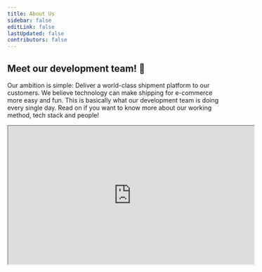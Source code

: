 ```yaml
---
title: About Us
sidebar: false
editLink: false
lastUpdated: false
contributors: false
---
```


## Meet our development team! :tada:

Our ambition is simple: Deliver a world-class shipment platform to our
customers. We believe technology can make shipping for e-commerce more easy and
fun. This is basically what our development team is doing every single day. Read
on if you want to know more about our working method, tech stack and people!

<Stack class="flex">
    <iframe 
        class="mx-auto rounded-xl"
        width="560" 
        height="315" 
        src="https://www.youtube.com/embed/Mayz5q9yyNI" 
        title="Wij zijn MyParcel" allowfullscreen />
</Stack>

## Tech Stack

In order to provide the best possible SaaS Platform, we need state-of-the-art
technologies. Our tech stack enables us to continuously build, test and release
new features.

<Stack class="py-12 lg:grid-cols-6 md:grid-cols-5 sm:grid-cols-4 grid-cols-3 items-center lg:gap-16 md:gap-12 gap-8">
    <MPImg src="/techstack/php.svg" alt="php logo" />
    <MPImg src="/techstack/laravel.svg" alt="laravel logo" />
    <MPImg src="/techstack/amazon-web-services.svg" alt="Amazon Web Services logo" />
    <MPImg src="/techstack/typescript.svg" alt="typescript logo" />
    <MPImg src="/techstack/javascript.svg" alt="javascript logo" />
    <MPImg src="/techstack/vue.svg" alt="Vue.js logo" />
</Stack>

We like to experiment with promising new technologies and working methods. Agile
methodologies are in our DNA and there's a lot to tell about our way of working.
We've gone the extra mile with programming out our AWS stack using the Cloud
Development Kit. We're currently running an experiment with Trunk Based
Development (with 100% test coverage :sparkles:). Our integration team is always
busy crafting the best delivery checkout experience. And we'll continue finding
out ways to improve...

## Team

### Manager

<Stack class="lg:grid-cols-3 sm:grid-cols-2 grid-cols-1">
    <TeamMember name="Frank" normal="/frank-normal.png" funny="/frank-fun.png" />
</Stack>

### Product owners

<Stack class="lg:grid-cols-3 sm:grid-cols-2 grid-cols-1">
    <TeamMember name="Richard" normal="/2019/10/myparcel-development-team-richard-2.jpg" funny="/2019/10/myparcel-development-team-richard-1.jpg" />
    <TeamMember name="Mitchell" normal="/2020/11/mtichell-bokhove-normal.jpg" funny="/2020/11/mtichell-bokhove-fun.jpg" />
    <TeamMember name="Peter" normal="/2019/10/myparcel-development-team-peter-2.jpg" funny="/2019/10/myparcel-development-team-peter-1.jpg" />
    <TeamMember name="Christiaan" normal="/christiaan-normal.png" funny="/christiaan-fun.png" />
</Stack>

### IT-Support

<Stack class="lg:grid-cols-3 sm:grid-cols-2 grid-cols-1">
    <TeamMember name="Bastiaan" normal="/bastiaan-normal.png" funny="/bastiaan-fun.png" />
    <TeamMember name="Barry" normal="/barry-van-weldam-normal.jpeg" funny="/barry-van-weldam-fun.jpeg" />
    <TeamMember name="Kwame" normal="/man-versie-1-normaal.png" funny="/man-met-hoed.png" />
    <TeamMember name="Jochem" normal="/man-versie-2-normaal.png" funny="/man-versie-2-hover-versie-1.png" />
    <TeamMember name="Yoran" normal="/man-versie-3-normaal.png" funny="/man-versie-3-hover-versie-1.png" />
    <TeamMember name="Richard" normal="/2019/10/myparcel-development-team-richard-2.jpg" funny="/2019/10/myparcel-development-team-richard-1.jpg" />
</Stack>

### Frontend

<Stack class="lg:grid-cols-3 sm:grid-cols-2 grid-cols-1">
    <TeamMember name="Alex" normal="/2019/10/myparcel-development-team-alex-2.jpg" funny="/2019/10/myparcel-development-team-alex-1.jpg" />
    <TeamMember name="Maarten" normal="/maarten-knijnenberg-normal.jpg" funny="/maarten-knijnenberg-fun.jpg" />
    <TeamMember name="Remco" normal="/remco-horters-normal.jpg" funny="/remco-horters-fun.jpg" />
    <TeamMember name="Fleur" normal="/fleur-normal.png" funny="/fleur-fun.png" />
    <TeamMember name="Tim" normal="/tim-normal.png" funny="/tim-fun.png" />
    <TeamMember name="Jos" normal="/2019/10/myparcel-development-team-jos-2.jpg" funny="/2019/10/myparcel-development-team-jos-1.jpg" />
    <TeamMember name="Mitchell" normal="/2020/11/mtichell-bokhove-normal.jpg" funny="/2020/11/mtichell-bokhove-fun.jpg" />
</Stack>

### Integrations

<Stack class="lg:grid-cols-3 sm:grid-cols-2 grid-cols-1">
    <TeamMember name="Edie" normal="/edie-normal.png" funny="/edie-fun.png" />
    <TeamMember name="Joeri" normal="/joeri-van-veen-normal.jpg" funny="/joeri-van-veen-fun.jpg" />
    <TeamMember name="Mark" normal="/mark-ernst-normal.png" funny="/mark-ernst-fun.png" />
    <TeamMember name="Thijmen" normal="/man-versie-3-normaal.png" funny="/man-versie-3-hover-versie-1.png" />
    <TeamMember name="Cher" normal="/vrouw-versie-2-normaal.png" funny="/vrouw-versie-2-hover-versie-1.png" />
    <TeamMember name="Richard" normal="/2019/10/myparcel-development-team-richard-2.jpg" funny="/2019/10/myparcel-development-team-richard-1.jpg" />
</Stack>

### API

<Stack class="lg:grid-cols-3 sm:grid-cols-2 grid-cols-1">
    <TeamMember name="Lester" normal="/2019/10/myparcel-development-team-lester-2.jpg" funny="/2019/10/myparcel-development-team-lester-1.jpg" />
    <TeamMember name="Jan-Willem" normal="/2019/10/myparcel-development-team-jan-willem-2.jpg" funny="/2019/10/myparcel-development-team-jan-willem-1.jpg" />
    <TeamMember name="Joost" normal="/2020/11/joost-florijn-normal.jpg" funny="/2020/11/joost-florijn-fun.jpg" />
    <TeamMember name="Rick" normal="/rick-normal.png" funny="/rick-fun.png" />
    <TeamMember name="Bert-Jan" normal="/bertjan-normal.png" funny="/bertjan-fun.png" />
    <TeamMember name="Hergen" normal="/hergen-normal.png" funny="/hergen-fun.png" />
    <TeamMember name="Nikita" normal="/nikita-verhoeven-normal.jpg" funny="/nikita-verhoeven-fun.jpg" />
    <TeamMember name="Teun" normal="/man-versie-1-normaal.png" funny="/man-versie-1-hover-versie-2.png" />
    <TeamMember name="Peter" normal="/2019/10/myparcel-development-team-peter-2.jpg" funny="/2019/10/myparcel-development-team-peter-1.jpg" />
</Stack>

### DevOps

<Stack class="lg:grid-cols-3 sm:grid-cols-2 grid-cols-1">
    <TeamMember name="Alwin" normal="/2019/10/myparcel-development-team-alwin-2.jpg" funny="/2019/10/myparcel-development-team-alwin-1.jpg" />
    <TeamMember name="Jacob" normal="/2019/10/myparcel-development-team-jacob-2.jpg" funny="/2019/10/myparcel-development-team-jacob-1.jpg" />
    <TeamMember name="Remco" normal="/remco-normal.png" funny="/remco-fun.png" />
    <TeamMember name="Christiaan" normal="/christiaan-normal.png" funny="/christiaan-fun.png" />
</Stack>

## Join us

We are a fast-paced, fast-growing company and therefore (almost) always looking
for new talent. Feel free to meet us! You can find our job openings over
here. [Vacancies](https://www.myparcel.nl/vacature/development/)

::: tip
Using our API or SDK? Got some questions or
tips? [Reach out to us on Slack!](https://join.slack.com/t/myparcel-dev/shared_invite/enQtNDkyNTg3NzA1MjM4LWQ5MWE5MTQ3MDg4YjU5NzdjYjk0OTY1ZDJiYjU5YzJjNzk3Yzk3NGY0OWFkZDU4MDYwZDEyZDlhZTgzOWM1MjI)
:::
